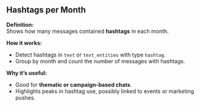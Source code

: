 ## Hashtags per Month

**Definition:**  
Shows how many messages contained **hashtags** in each month.

**How it works:**
- Detect hashtags in `text` or `text_entities` with type `hashtag`.
- Group by month and count the number of messages with hashtags.

**Why it’s useful:**
- Good for **thematic or campaign-based chats**.
- Highlights peaks in hashtag use, possibly linked to events or marketing pushes.